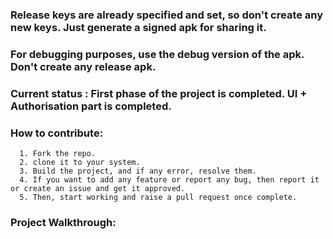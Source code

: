 ### Release keys are already specified and set, so don't create any new keys. Just generate a signed apk for sharing it.
### For debugging purposes, use the debug version of the apk. Don't create any release apk.

### Current status : First phase of the project is completed. UI + Authorisation part is completed.

### How to contribute:
      1. Fork the repo.
      2. clone it to your system.
      3. Build the project, and if any error, resolve them.
      4. If you want to add any feature or report any bug, then report it or create an issue and get it approved.
      5. Then, start working and raise a pull request once complete.

### Project Walkthrough:
